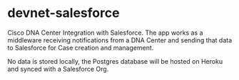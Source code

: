 # devnet-salesforce
Cisco DNA Center Integration with Salesforce. The app works as a middleware receiving notifications from a DNA Center and sending that data to Salesforce for Case creation and management.

No data is stored locally, the Postgres database will be hosted on Heroku and synced with a Salesforce Org. 
